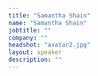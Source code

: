 ```yaml
---
title: "Samantha Shain"
name: "Samantha Shain"
jobtitle: ""
company: ""
headshot: "avatar2.jpg"
layout: speaker
description: ""
---
```

